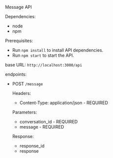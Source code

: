 Message API

Dependencies:
- node
- npm

Prerequisites:
- Run `npm install` to install API dependencies.
- Run `npm start` to start the API.

base URL: `http://localhost:3000/api`

endpoints:
- POST `/message`


    Headers:
    * Content-Type: application/json - REQUIRED

    Parameters:
    * conversation_id - REQUIRED
    * message - REQUIRED

    Response:
    * response_id
    * response
